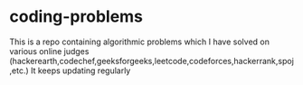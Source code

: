 # coding-problems
This is a repo containing algorithmic problems which I have solved on various online judges (hackerearth,codechef,geeksforgeeks,leetcode,codeforces,hackerrank,spoj,etc.)
It keeps updating regularly
